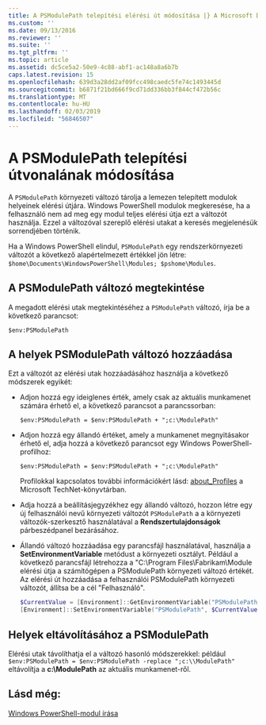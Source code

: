 ```yaml
---
title: A PSModulePath telepítési elérési út módosítása |} A Microsoft Docs
ms.custom: ''
ms.date: 09/13/2016
ms.reviewer: ''
ms.suite: ''
ms.tgt_pltfrm: ''
ms.topic: article
ms.assetid: dc5ce5a2-50e9-4c88-abf1-ac148a8a6b7b
caps.latest.revision: 15
ms.openlocfilehash: 639d3a28dd2af09fcc498caedc5fe74c1493445d
ms.sourcegitcommit: b6871f21bd666f9cd71dd336bb3f844cf472b56c
ms.translationtype: MT
ms.contentlocale: hu-HU
ms.lasthandoff: 02/03/2019
ms.locfileid: "56846507"
---
```

# <a name="modifying-the-psmodulepath-installation-path"></a>A PSModulePath telepítési útvonalának módosítása

A `PSModulePath` környezeti változó tárolja a lemezen telepített modulok helyeinek elérési útjára. Windows PowerShell modulok megkeresése, ha a felhasználó nem ad meg egy modul teljes elérési útja ezt a változót használja. Ezzel a változóval szereplő elérési utakat a keresés megjelenésük sorrendjében történik.

Ha a Windows PowerShell elindul, `PSModulePath` egy rendszerkörnyezeti változót a következő alapértelmezett értékkel jön létre: `$home\Documents\WindowsPowerShell\Modules; $pshome\Modules`.

## <a name="to-view-the-psmodulepath-variable"></a>A PSModulePath változó megtekintése

A megadott elérési utak megtekintéséhez a `PSModulePath` változó, írja be a következő parancsot:

`$env:PSModulePath`

## <a name="to-add-locations-to-the-psmodulepath-variable"></a>A helyek PSModulePath változó hozzáadása

Ezt a változót az elérési utak hozzáadásához használja a következő módszerek egyikét:

- Adjon hozzá egy ideiglenes érték, amely csak az aktuális munkamenet számára érhető el, a következő parancsot a parancssorban:

  `$env:PSModulePath = $env:PSModulePath + ";c:\ModulePath"`

- Adjon hozzá egy állandó értéket, amely a munkamenet megnyitásakor érhető el, adja hozzá a következő parancsot egy Windows PowerShell-profilhoz:

  `$env:PSModulePath = $env:PSModulePath + ";c:\ModulePath"`

  Profilokkal kapcsolatos további információkért lásd: [about_Profiles](/powershell/module/microsoft.powershell.core/about/about_profiles) a Microsoft TechNet-könyvtárban.

- Adja hozzá a beállításjegyzékhez egy állandó változó, hozzon létre egy új felhasználói nevű környezeti változót `PSModulePath` a a környezeti változók-szerkesztő használatával a **Rendszertulajdonságok** párbeszédpanel bezárásához.

- Állandó változó hozzáadása egy parancsfájl használatával, használja a **SetEnvironmentVariable** metódust a környezeti osztályt. Például a következő parancsfájl létrehozza a "C:\Program Files\Fabrikam\Module elérési útja a számítógépen a PSModulePath környezeti változó értékét. Az elérési út hozzáadása a felhasználói PSModulePath környezeti változót, állítsa be a cél "Felhasználó".

  ```powershell
  $CurrentValue = [Environment]::GetEnvironmentVariable("PSModulePath", "Machine")
  [Environment]::SetEnvironmentVariable("PSModulePath", $CurrentValue + ";C:\Program Files\Fabrikam\Modules", "Machine")

  ```

## <a name="to-remove-locations-from-the-psmodulepath"></a>Helyek eltávolításához a PSModulePath

Elérési utak távolíthatja el a változó hasonló módszerekkel: például `$env:PSModulePath = $env:PSModulePath -replace ";c:\\ModulePath"` eltávolítja a **c:\ModulePath** az aktuális munkamenet-ről.

## <a name="see-also"></a>Lásd még:

[Windows PowerShell-modul írása](./writing-a-windows-powershell-module.md)
